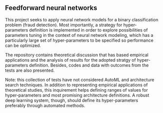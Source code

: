 ## Feedforward neural networks

This project seeks to apply neural network models for a binary classification problem (fraud detection). Most importantly, a strategy for hyper-parameters definition is implemented in order to explore possibilities of parameters tuning in the context of neural network modeling, which has a particularly large set of hyper-parameters to be specified so performance can be optimized.

The repository contains theoretical discussion that has based empirical applications and the analysis of results for the adopted stratgy of hyper-parameters definition. Besides, codes and data with outcomes from the tests are also presented.

Note: this collection of tests have not considered AutoML and architecture search techniques. In addition to representing empirical applications of theoretical studies, this inquirement helps defining ranges of values for hyper-parameters and most promising architecture definitions. A robust deep learning system, though, should define its hyper-parameters preferably through automated methods.
